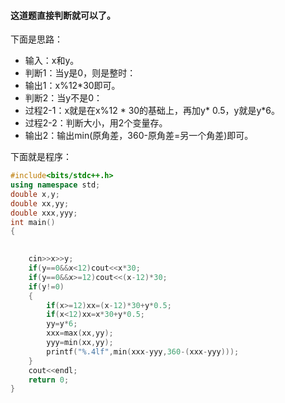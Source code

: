 #### **这道题直接判断就可以了。**
下面是思路：

* 输入：x和y。
* 判断1：当y是0，则是整时：
* 输出1：x%12*30即可。
* 判断2：当y不是0：
* 过程2-1：x就是在x%12 * 30的基础上，再加y* 0.5，y就是y*6。
* 过程2-2：判断大小，用2个变量存。
* 输出2：输出min(原角差，360-原角差=另一个角差)即可。

下面就是程序：
```cpp
#include<bits/stdc++.h>
using namespace std;
double x,y;
double xx,yy;
double xxx,yyy;
int main()
{

	
	cin>>x>>y;
	if(y==0&&x<12)cout<<x*30;
	if(y==0&&x>=12)cout<<(x-12)*30;
	if(y!=0)
	{
		if(x>=12)xx=(x-12)*30+y*0.5;
		if(x<12)xx=x*30+y*0.5;
		yy=y*6;
		xxx=max(xx,yy);
		yyy=min(xx,yy);
		printf("%.4lf",min(xxx-yyy,360-(xxx-yyy)));
	}
	cout<<endl;
	return 0;
}
```
